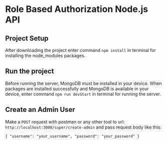 # Role Based Authorization Node.js API

## Project Setup
After downloading the project enter command `npm install` in terminal for installing the node_modules packages.

## Run the project
Before running the server, MongoDB must be installed in your device. When packages are installed successfully and MongoDB is available in your device, enter command `npm run devStart` in terminal for running the server.

## Create an Admin User
Make a `POST` request with postman or any other tool to url: `http://localhost:3000/super/create-admin` and pass request body like this:

`{
    "username": "your_username",
    "password": "your_password"
}`
